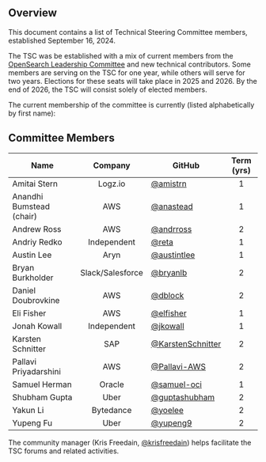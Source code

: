 ## Overview

This document contains a list of Technical Steering Committee members, established September 16, 2024.

The TSC was be established with a mix of current members from the [OpenSearch Leadership Committee](https://opensearch.org/blog/announcing-opensearch-project-leadership-committee/) and new technical contributors. Some members are serving on the TSC for one year, while others will serve for two years. Elections for these seats will take place in 2025 and 2026. By the end of 2026, the TSC will consist solely of elected members.

The current membership of the committee is currently (listed alphabetically by first name):

## Committee Members

| Name                     |     Company      | GitHub                                                   | Term (yrs) |
| ------------------------ | :--------------: | -------------------------------------------------------- | :--------: |
| Amitai Stern             |     Logz.io      | [@amistrn](https://github.com/amistrn)                   |     1      |
| Anandhi Bumstead (chair) |       AWS        | [@anastead](https://github.com/anastead)                 |     1      |
| Andrew Ross              |       AWS        | [@andrross](https://github.com/andrross)                 |     2      |
| Andriy Redko             |   Independent    | [@reta](https://github.com/reta)                         |     1      |
| Austin Lee               |       Aryn       | [@austintlee](https://github.com/austintlee)             |     1      |
| Bryan Burkholder         | Slack/Salesforce | [@bryanlb](https://github.com/bryanlb)                   |     2      |
| Daniel Doubrovkine       |       AWS        | [@dblock](https://github.com/dblock)                     |     2      |
| Eli Fisher               |       AWS        | [@elfisher](https://github.com/elfisher)                 |     1      |
| Jonah Kowall             |   Independent    | [@jkowall](https://github.com/jkowall)                   |     1      |
| Karsten Schnitter        |       SAP        | [@KarstenSchnitter](https://github.com/KarstenSchnitter) |     2      |
| Pallavi Priyadarshini    |       AWS        | [@Pallavi-AWS](https://github.com/Pallavi-AWS)           |     2      |
| Samuel Herman            |      Oracle      | [@samuel-oci](https://github.com/samuel-oci/)            |     1      |
| Shubham Gupta            |       Uber       | [@guptashubham](https://github.com/guptashubham)         |     2      |
| Yakun Li                 |    Bytedance     | [@yoelee](https://github.com/yoelee)                     |     2      |
| Yupeng Fu                |       Uber       | [@yupeng9](https://github.com/yupeng9)                   |     2      |

The community manager (Kris Freedain, [@krisfreedain](https://github.com/krisfreedain)) helps facilitate the TSC forums and related activities.
